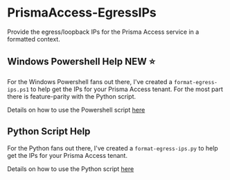 # PrismaAccess-EgressIPs
Provide the egress/loopback IPs for the Prisma Access service in a formatted context.

## Windows Powershell Help NEW :star:
For the Windows Powershell fans out there, I've created a `format-egress-ips.ps1` to help get the IPs for your Prisma Access tenant. For the most part there is feature-parity with the Python script.

Details on how to use the Powershell script [here](https://github.com/TheScriptGuy/PrismaAccess-EgressIPs/blob/main/README-powershell.md)


## Python Script Help
For the Python fans out there, I've created a `format-egress-ips.py` to help get the IPs for your Prisma Access tenant.

Details on how to use the Python script [here](https://github.com/TheScriptGuy/PrismaAccess-EgressIPs/blob/main/README-python.md)
